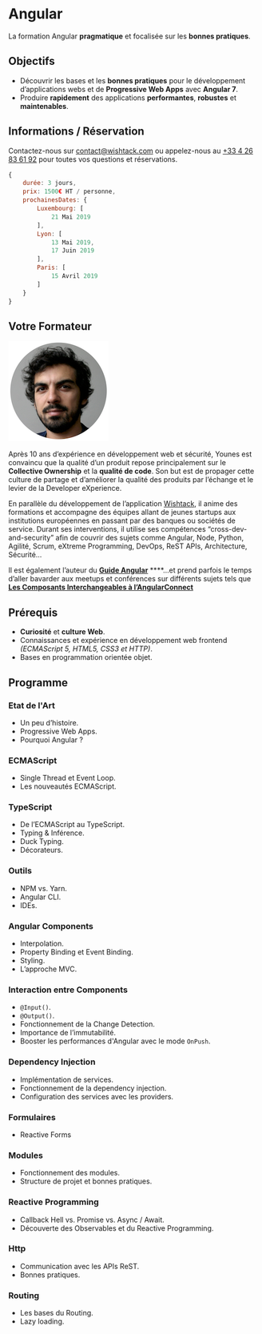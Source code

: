 # Angular

La formation Angular **pragmatique** et focalisée sur les **bonnes pratiques**.

## Objectifs

* Découvrir les bases et les **bonnes pratiques** pour le développement d’applications webs et de **Progressive Web Apps** avec **Angular 7**.
* Produire **rapidement** des applications **performantes**, **robustes** et **maintenables**.

## Informations / Réservation

Contactez-nous sur [contact@wishtack.com](mailto:contact@wishtack.com) ou appelez-nous au [+33 4 26 83 61 92](tel:+33426836192) pour toutes vos questions et réservations.

```javascript
{
    durée: 3 jours,
    prix: 1500€ HT / personne,
    prochainesDates: {
        Luxembourg: [
            21 Mai 2019
        ],
        Lyon: [
            13 Mai 2019,
            17 Juin 2019
        ],
        Paris: [
            15 Avril 2019
        ]
    }
}
```

## Votre Formateur

![Younes Jaaidi](../.gitbook/assets/younes-circle-small.png)

Après 10 ans d’expérience en développement web et sécurité, Younes est convaincu que la qualité d’un produit repose principalement sur le **Collective Ownership** et la **qualité de code**. Son but est de propager cette culture de partage et d’améliorer la qualité des produits par l’échange et le levier de la Developer eXperience.

En parallèle du développement de l’application [Wishtack](https://www.wishtack.com/), il anime des formations et accompagne des équipes allant de jeunes startups aux institutions européennes en passant par des banques ou sociétés de service. Durant ses interventions, il utilise ses compétences “cross-dev-and-security” afin de couvrir des sujets comme Angular, Node, Python, Agilité, Scrum, eXtreme Programming, DevOps, ReST APIs, Architecture, Sécurité…

Il est également l’auteur du [**Guide Angular**](https://guide-angular.wishtack.io/) ****…et prend parfois le temps d’aller bavarder aux meetups et conférences sur différents sujets tels que [**Les Composants Interchangeables à l’AngularConnect**](https://youtu.be/nX_HhiqmFAI)

## Prérequis

* **Curiosité** et **culture Web**.
* Connaissances et expérience en développement web frontend _\(ECMAScript 5, HTML5, CSS3 et HTTP\)_.
* Bases en programmation orientée objet.

## Programme

### Etat de l'Art

* Un peu d’histoire.
* Progressive Web Apps.
* Pourquoi Angular ?

### ECMAScript

* Single Thread et Event Loop.
* Les nouveautés ECMAScript.

### TypeScript

* De l’ECMAScript au TypeScript.
* Typing & Inférence.
* Duck Typing.
* Décorateurs.

### Outils

* NPM vs. Yarn.
* Angular CLI.
* IDEs.

### Angular Components

* Interpolation.
* Property Binding et Event Binding.
* Styling.
* L’approche MVC.

### Interaction entre Components

* `@Input()`.
* `@Output()`.
* Fonctionnement de la Change Detection.
* Importance de l’immutabilité.
* Booster les performances d'Angular avec le mode `OnPush`.

### Dependency Injection

* Implémentation de services.
* Fonctionnement de la dependency injection.
* Configuration des services avec les providers.

### Formulaires

* Reactive Forms

### Modules

* Fonctionnement des modules.
* Structure de projet et bonnes pratiques.

### Reactive Programming

* Callback Hell vs. Promise vs. Async / Await.
* Découverte des Observables et du Reactive Programming.

### Http

* Communication avec les APIs ReST.
* Bonnes pratiques.

### Routing

* Les bases du Routing.
* Lazy loading.

